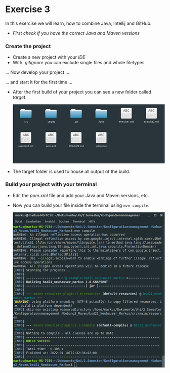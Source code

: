 # Exercise 3
In this exercise we will learn, how to combine Java, Intellij and GitHub.

* *First check if you have the correct Java and Maven versions*

### Create the project

* Create a new project with your *IDE*
* With *.gitignore* you can exclude single files and whole filetypes

... Now develop your project ... 

... and start it for the first time ...

* After the first build of your project you can see a new folder called *target*.

    ![](Pictures/folder.png)

* The target folder is used to house all output of the build. 

### Build your project with your terminal

* Edit the *pom.xml* file and add your Java and Maven versions, etc.
* Now you can build your file inside the terminal using `mvn compile`.

    ![](Pictures/build_successful.png)

